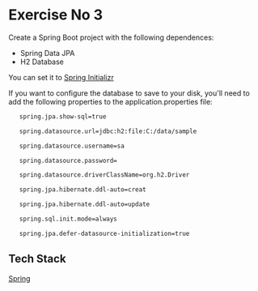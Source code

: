 # Exercise No 3

  Create a Spring Boot project with the following dependences: 

* Spring Data JPA
* H2 Database

 You can set it to [Spring Initializr](https://start.spring.io)

 If you want to configure the database to save to your disk, you'll need to add the following properties to the application.properties file:

 ```bash
    spring.jpa.show-sql=true

    spring.datasource.url=jdbc:h2:file:C:/data/sample

    spring.datasource.username=sa

    spring.datasource.password=

    spring.datasource.driverClassName=org.h2.Driver

    spring.jpa.hibernate.ddl-auto=creat

    spring.jpa.hibernate.ddl-auto=update

    spring.sql.init.mode=always

    spring.jpa.defer-datasource-initialization=true
 ```

## Tech Stack 
  [Spring](https://spring.io)
